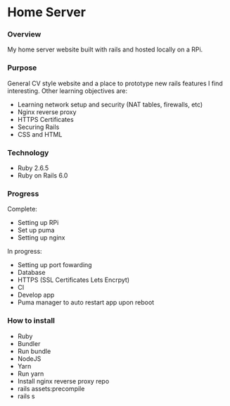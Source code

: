 # Home Server

### Overview

My home server website built with rails and hosted locally on a RPi.

### Purpose

General CV style website and a place to prototype new rails features I find interesting. Other learning objectives are:
- Learning network setup and security (NAT tables, firewalls, etc)
- Nginx reverse proxy
- HTTPS Certificates
- Securing Rails
- CSS and HTML

### Technology

- Ruby 2.6.5
- Ruby on Rails 6.0

### Progress

Complete:
- Setting up RPi
- Set up puma
- Setting up nginx

In progress:
- Setting up port fowarding
- Database
- HTTPS (SSL Certificates Lets Encrpyt)
- CI
- Develop app
- Puma manager to auto restart app upon reboot

### How to install

- Ruby
- Bundler
- Run bundle
- NodeJS
- Yarn
- Run yarn
- Install nginx reverse proxy repo 
- rails assets:precompile
- rails s


